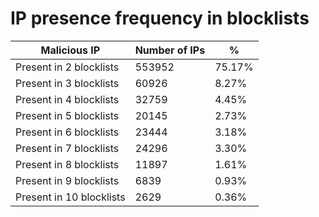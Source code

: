 # IP presence frequency in blocklists
| Malicious IP | Number of IPs | % |
|----|----|----|
| Present in 2 blocklists | 553952 | 75.17% |
| Present in 3 blocklists | 60926 | 8.27% |
| Present in 4 blocklists | 32759 | 4.45% |
| Present in 5 blocklists | 20145 | 2.73% |
| Present in 6 blocklists | 23444 | 3.18% |
| Present in 7 blocklists | 24296 | 3.30% |
| Present in 8 blocklists | 11897 | 1.61% |
| Present in 9 blocklists | 6839 | 0.93% |
| Present in 10 blocklists | 2629 | 0.36% |
